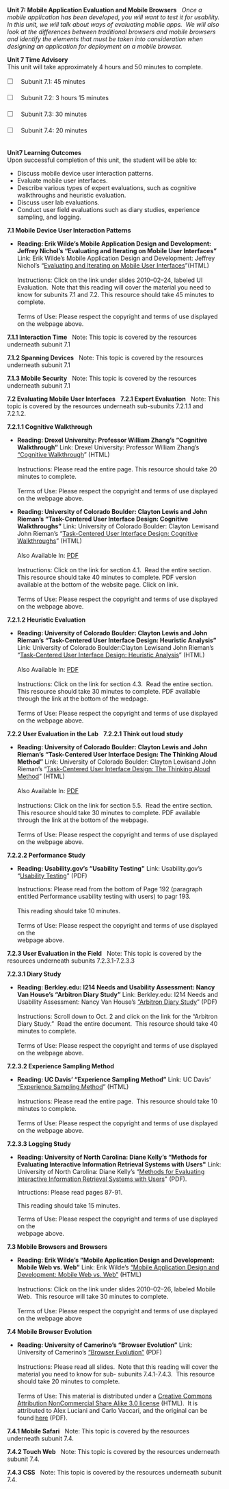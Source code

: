 **Unit 7: Mobile Application Evaluation and Mobile Browsers** <span
id="7"></span> 
*Once a mobile application has been developed, you will want to test it
for usability.  In this unit, we will talk about ways of evaluating
mobile apps.  We will also look at the differences between traditional
browsers and mobile browsers and identify the elements that must be
taken into consideration when designing an application for deployment on
a mobile browser.*

**Unit 7 Time Advisory**  
This unit will take approximately 4 hours and 50 minutes to complete.  
  
 <span
style="color: rgb(85, 85, 85); font-family: 'Myriad Pro', 'Gill Sans', 'Gill Sans MT', Calibri, sans-serif; font-size: 16px; line-height: 24px; text-align: left; -webkit-text-size-adjust: none; ">☐
   </span>Subunit 7.1: 45 minutes  
  
 <span
style="color: rgb(85, 85, 85); font-family: 'Myriad Pro', 'Gill Sans', 'Gill Sans MT', Calibri, sans-serif; font-size: 16px; line-height: 24px; text-align: left; -webkit-text-size-adjust: none; ">☐
   </span>Subunit 7.2: 3 hours 15 minutes  
  
 <span
style="color: rgb(85, 85, 85); font-family: 'Myriad Pro', 'Gill Sans', 'Gill Sans MT', Calibri, sans-serif; font-size: 16px; line-height: 24px; text-align: left; -webkit-text-size-adjust: none; ">☐
   </span>Subunit 7.3: 30 minutes  
  
 <span
style="color: rgb(85, 85, 85); font-family: 'Myriad Pro', 'Gill Sans', 'Gill Sans MT', Calibri, sans-serif; font-size: 16px; line-height: 24px; text-align: left; -webkit-text-size-adjust: none; ">☐
   </span>Subunit 7.4: 20 minutes  
  

**Unit7 Learning Outcomes**  
Upon successful completion of this unit, the student will be able to:  
-   Discuss mobile device user interaction patterns.
-   Evaluate mobile user interfaces.
-   Describe various types of expert evaluations, such as cognitive
    walkthroughs and heuristic evaluation.
-   Discuss user lab evaluations.
-   Conduct user field evaluations such as diary studies, experience
    sampling, and logging.

**7.1 Mobile Device User Interaction Patterns** <span id="7.1"></span> 
-   **Reading: Erik Wilde’s Mobile Application Design and Development:
    Jeffrey Nichol’s “Evaluating and Iterating on Mobile User
    Interfaces”**
    Link: Erik Wilde’s Mobile Application Design and Development:
    Jeffrey Nichol’s “[Evaluating and Iterating on Mobile User
    Interfaces](http://dret.net/lectures/mobapp-spring10/)”(HTML)  
        
     Instructions: Click on the link under slides 2010–02–24, labeled UI
    Evaluation.  Note that this reading will cover the material you need
    to know for subunits 7.1 and 7.2. This resource should take 45
    minutes to complete.  
        
     Terms of Use: Please respect the copyright and terms of use
    displayed on the webpage above.

**7.1.1 Interaction Time** <span id="7.1.1"></span> 
Note: This topic is covered by the resources underneath subunit 7.1

**7.1.2 Spanning Devices** <span id="7.1.2"></span> 
Note: This topic is covered by the resources underneath subunit 7.1

**7.1.3 Mobile Security** <span id="7.1.3"></span> 
Note: This topic is covered by the resources underneath subunit 7.1

**7.2 Evaluating Mobile User Interfaces** <span id="7.2"></span> 
**7.2.1 Expert Evaluation** <span id="7.2.1"></span> 
Note: This topic is covered by the resources underneath sub-subunits
7.2.1.1 and 7.2.1.2.

**7.2.1.1 Cognitive Walkthrough** <span id="7.2.1.1"></span> 
-   **Reading: Drexel University: Professor William Zhang’s “Cognitive
    Walkthrough”**
    Link: Drexel University: Professor William Zhang’s [“Cognitive
    Walkthrough](http://www.pages.drexel.edu/%7Ezwz22/CognWalk.htm)”
    (HTML)  
        
     Instructions: Please read the entire page. This resource should
    take 20 minutes to complete.  
        
     Terms of Use: Please respect the copyright and terms of use
    displayed on the webpage above.

-   **Reading: University of Colorado Boulder: Clayton Lewis and John
    Rieman’s “Task-Centered User Interface Design: Cognitive
    Walkthroughs”**
    Link: University of Colorado Boulder: Clayton Lewisand John Rieman’s
    “[Task-Centered User Interface Design: Cognitive
    Walkthroughs](http://hcibib.org/tcuid/chap-4.html)” (HTML)  
        
     Also Available In: [PDF](http://hcibib.org/tcuid/tcuid.pdf)  
        
     Instructions: Click on the link for section 4.1.  Read the entire
    section. This resource should take 40 minutes to complete. PDF
    version available at the bottom of the website page. Click on
    link.  
        
     Terms of Use: Please respect the copyright and terms of use
    displayed on the webpage above.

**7.2.1.2 Heuristic Evaluation** <span id="7.2.1.2"></span> 
-   **Reading: University of Colorado Boulder: Clayton Lewis and John
    Rieman’s “Task-Centered User Interface Design: Heuristic Analysis”**
    Link: University of Colorado Boulder:Clayton Lewisand John Rieman’s
    “[Task-Centered User Interface Design: Heuristic
    Analysis](http://hcibib.org/tcuid/chap-4.html#4-3)” (HTML)  
        
     Also Available In: [PDF](http://hcibib.org/tcuid/tcuid.pdf)  
        
     Instructions: Click on the link for section 4.3.  Read the entire
    section. This resource should take 30 minutes to complete. PDF
    available through the link at the bottom of the wedpage.  
        
     Terms of Use: Please respect the copyright and terms of use
    displayed on the webpage above.

**7.2.2 User Evaluation in the Lab** <span id="7.2.2"></span> 
**7.2.2.1 Think out loud study** <span id="7.2.2.1"></span> 
-   **Reading: University of Colorado Boulder: Clayton Lewis and John
    Rieman’s “Task-Centered User Interface Design: The Thinking Aloud
    Method”**
    Link: University of Colorado Boulder: Clayton Lewisand John Rieman’s
    “[Task-Centered User Interface Design: The Thinking Aloud
    Method](http://hcibib.org/tcuid/chap-5.html#5-5)” (HTML)  
        
     Also Available In: [PDF](http://hcibib.org/tcuid/tcuid.pdf)  
        
     Instructions: Click on the link for section 5.5.  Read the entire
    section. This resource should take 30 minutes to complete. PDF
    available through the link at the bottom of the webpage.  
        
     Terms of Use: Please respect the copyright and terms of use
    displayed on the webpage above.

**7.2.2.2 Performance Study** <span id="7.2.2.2"></span> 
-   **Reading: Usability.gov’s “Usability Testing"**
    Link: Usability.gov’s “[Usability
    Testing](http://www.saylor.org/site/wp-content/uploads/2012/09/SAYLOR.ORG-CS412-Chapter-18-Usability-Testing.pdf)"
    (PDF)  
      
     Instructions: Please read from the bottom of Page 192 (paragraph
    entitled Performance usability testing with users) to pagr 193.  
        
     This reading should take 10 minutes.  
        
     Terms of Use: Please respect the copyright and terms of use
    displayed on the  
     webpage above.

**7.2.3 User Evaluation in the Field** <span id="7.2.3"></span> 
Note: This topic is covered by the resources underneath subunits
7.2.3.1-7.2.3.3

**7.2.3.1 Diary Study** <span id="7.2.3.1"></span> 
-   **Reading: Berkley.edu: I214 Needs and Usability Assessment: Nancy
    Van House’s “Arbitron Diary Study”**
    Link: Berkley.edu: I214 Needs and Usability Assessment: Nancy Van
    House’s [“Arbitron Diary
    Study](http://courses.ischool.berkeley.edu/i214/f08/syllabus.php)”
    (PDF)  
        
     Instructions: Scroll down to Oct. 2 and click on the link for the
    “Arbitron Diary Study.”  Read the entire document.  This resource
    should take 40 minutes to complete.  
        
     Terms of Use: Please respect the copyright and terms of use
    displayed on the webpage above.

**7.2.3.2 Experience Sampling Method** <span id="7.2.3.2"></span> 
-   **Reading: UC Davis’ “Experience Sampling Method”**
    Link: UC Davis’ [“Experience Sampling
    Method](http://psychology.ucdavis.edu/SommerB/sommerdemo/sampling/behavior.htm)”
    (HTML)  
        
     Instructions: Please read the entire page.  This resource should
    take 10 minutes to complete.  
        
     Terms of Use: Please respect the copyright and terms of use
    displayed on the webpage above.

**7.2.3.3 Logging Study** <span id="7.2.3.3"></span> 
-   **Reading: University of North Carolina: Diane Kelly’s “Methods for
    Evaluating Interactive Information Retrieval Systems with Users"**
    Link: University of North Carolina: Diane Kelly’s “[Methods for
    Evaluating Interactive Information Retrieval Systems with
    Users](http://ils.unc.edu/~dianek/FnTIR-Press-Kelly.pdf)" (PDF).  
      
     Intructions: Please read pages 87-91.  
      
     This reading should take 15 minutes.   
      
     Terms of Use: Please respect the copyright and terms of use
    displayed on the  
     webpage above.

**7.3 Mobile Browsers and Browsers** <span id="7.3"></span> 
-   **Reading: Erik Wilde’s “Mobile Application Design and Development:
    Mobile Web vs. Web”**
    Link: Erik Wilde’s [“Mobile Application Design and Development:
    Mobile Web vs. Web”](http://dret.net/lectures/mobapp-spring10/)
    (HTML)  
        
     Instructions: Click on the link under slides 2010–02–26, labeled
    Mobile Web.  This resource will take 30 minutes to complete.  
        
     Terms of Use: Please respect the copyright and terms of use
    displayed on the webpage above

**7.4 Mobile Browser Evolution** <span id="7.4"></span> 
-   **Reading: University of Camerino’s “Browser Evolution”**
    Link: University of Camerino’s [“Browser
    Evolution”](http://www.saylor.org/site/wp-content/uploads/2012/06/CS412_Unit-7.4_Browser-Evolution-p.pdf)
    (PDF)  
        
     Instructions: Please read all slides.  Note that this reading will
    cover the material you need to know for sub- subunits 7.4.1-7.4.3. 
    This resource should take 20 minutes to complete.  
        
     Terms of Use: This material is distributed under a [Creative
    Commons Attribution NonCommercial Share Alike 3.0
    license](http://creativecommons.org/licenses/by-nc-sa/3.0/) (HTML). 
    It is attributed to Alex Luciani and Carlo Vaccari, and the original
    can be found
    [here](http://camerino20.files.wordpress.com/2011/07/alex-luciani-browser-evolution-p.pdf)
    (PDF).

**7.4.1 Mobile Safari** <span id="7.4.1"></span> 
Note: This topic is covered by the resources underneath subunit 7.4.

**7.4.2 Touch Web** <span id="7.4.2"></span> 
Note: This topic is covered by the resources underneath subunit 7.4.

**7.4.3 CSS** <span id="7.4.3"></span> 
Note: This topic is covered by the resources underneath subunit 7.4.


